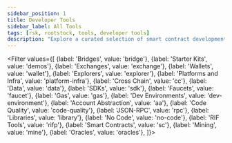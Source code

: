 ```yaml
---
sidebar_position: 1
title: Developer Tools
sidebar_label: All Tools
tags: [rsk, rootstock, tools, developer tools]
description: "Explore a curated selection of smart contract development tools and languages. From the familiar Solidity to Rust or Developer Environments like Hardhat, you'll find everything you need to interact and deploy your smart contracts on Rootstock."
---
```


<Filter
  values={[
    {label: 'Bridges', value: 'bridge'},
    {label: 'Starter Kits', value: 'demos'},
    {label: 'Exchanges', value: 'exchange'},
    {label: 'Wallets', value: 'wallet'},
    {label: 'Explorers', value: 'explorer'},
    {label: 'Platforms and Infra', value: 'platform-infra'},
    {label: 'Cross Chain', value: 'cc'},
    {label: 'Data', value: 'data'},
    {label: 'SDKs', value: 'sdk'},
    {label: 'Faucets', value: 'faucet'},
    {label: 'Gas', value: 'gas'},
    {label: 'Dev Environments', value: 'dev-environment'},
    {label: 'Account Abstraction', value: 'aa'},
    {label: 'Code Quality', value: 'code-quality'},
    {label: 'JSON-RPC', value: 'rpc'},
    {label: 'Libraries', value: 'library'},
    {label: 'No Code', value: 'no-code'},
    {label: 'RIF Tools', value: 'rifp'},
    {label: 'Smart Contracts', value: 'sc'},
    {label: 'Mining', value: 'mine'},
    {label: 'Oracles', value: 'oracles'},
  ]}>
<FilterItem
    value="bridge, exchange"
    title="PowPeg App"
    subtitle="bridges"
    color="orange"
    linkHref="/resources/guides/powpeg-app/"
    target="_blank"
    linkTitle="Documentation"
    description="Bridge Bitcoin and Rootstock using the PowPeg App."
  />
<FilterItem
    value="bridge, cc"
    title="Token Bridge"
    subtitle="bridges"
    color="orange"
    linkHref="/resources/guides/tokenbridge/"
    target="_blank"
    linkTitle="Documentation"
    description="Use the Token Bridge to safely and securely move ERC20 tokens from Ethereum to Rootstock and vice-versa."
  />
<FilterItem
    value="dev-environment, sc, platform-infra"
    title="Foundry"
    subtitle="Dev Environments"
    color="orange"
    linkHref="https://dev.rootstock.io/dev-tools/foundry/"
    linkTitle="Deploy Smart Contracts"
    description="Foundry is a smart contract development toolchain, and user-friendly development environment for writing and testing smart contracts in Solidity."
  />
<FilterItem
    value="dev-environment, sc"
    title="Hardhat"
    subtitle="Dev Environments"
    color="orange"
    linkHref="/dev-tools/environments/hardhat/"
    linkTitle="Deploy Smart Contracts"
    description="Hardhat is an Ethereum development environment for developers. It's primarily used in the development of smart contracts for the Rootstock and EVM-compatible chains."
  />
<FilterItem
    value="explorer, sc"
    title="Blockscout Explorer"
    subtitle="Explorers"
    color="orange"
    linkHref="/dev-tools/explorers/blockscout/"
    linkTitle="Use the Explorer"
    description="Blockscout is an open-source tool for exploring transactions on any EVM chain, including Rootstock."
  />
<FilterItem
    value="explorer, sc"
    title="Rootstock Explorer"
    subtitle="Explorers"
    color="orange"
    linkHref="https://explorer.rootstock.io/"
    linkTitle="Use the Explorer"
    description="Explore transactions, blocks, addresses, tokens, stats and interact with smart contracts on the Rootstock Explorer."
  />
<FilterItem
    value="rpc"
    title="RPC API"
    subtitle="json rpc"
    color="orange"
    linkHref="/developers/rpc-api/"
    linkTitle="Make First API Call"
    description="The Rootstock RPC API provides a seamless and intuitive web interface for developers to interact with Rootstock nodes via JSON-RPC methods."
  />
<FilterItem
    value="rpc, smart contracts"
    title="GetBlock"
    subtitle="json rpc"
    color="orange"
    linkHref="https://getblock.io/nodes/rsk/"
    linkTitle="Make First API Call"
    description="GetBlock provides instant connection to blockchain nodes including Rootstock, Bitcoin (BTC), Ethereum (ETH), among others."
  />
<FilterItem
    value="rpc, smart contracts"
    title="NOWNodes"
    subtitle="json rpc"
    color="orange"
    linkHref="https://nownodes.io/nodes/rsk"
    linkTitle="Make First API Call"
    description="NOWNodes is a blockchain-as-a-service enterprise solution that lets users get access to full Nodes and blockbook Explorers via an API."
  />
<FilterItem
    value="rpc, smart contracts"
    title="dRPC"
    subtitle="json rpc"
    color="orange"
    linkHref="https://drpc.org/chainlist/rootstock?utm_source=docs&utm_medium=rootstock"
    linkTitle="Make First API Call"
    description="dRPC provides access to a distributed network of node providers."
  />
<FilterItem
    value="wallet, sc"
    title="MetaMask"
    subtitle="wallets"
    color="orange"
    linkHref="/dev-tools/wallets/metamask/"
    linkTitle="Use MetaMask"
    description="Learn how to create, and add Rootstock tokens to MetaMask."
  />
<FilterItem
    value="wallet, sc"
    title="Rootstock Wallets"
    subtitle="wallets"
    color="orange"
    linkHref="/dev-tools/wallets/"
    linkTitle="Use Wallets"
    description="View all Rootstock Wallets."
  />
<FilterItem
    value="bridge, exchange"
    title="Sovryn Fast BTC"
    subtitle="bridges"
    color="orange"
    linkHref="https://wiki.sovryn.com/en/sovryn-dapp/bridge"
    linkTitle="Get RBTC"
    description="Sovryn is a non-custodial and permissionless smart contract based system for Bitcoin lending, borrowing and margin trading."
  />
<FilterItem
    value="bridge, exchange"
    title="RBTC Exchanges"
    subtitle="Exchanges"
    color="orange"
    linkHref="https://rootstock.io/rbtc/"
    linkTitle="Get RBTC"
    description="Exchanges and Bridges to get RBTC."
  />
<FilterItem
    value="bridge, exchange, rifp"
    title="RIF Exchanges"
    subtitle="Exchanges"
    color="orange"
    linkHref="https://rif.technology/rif-token/"
    linkTitle="Get RIF Tokens"
    description="Exchanges and Bridges to get the RIF Token."
  />
<FilterItem
    value="exchange"
    title="RIF on Chain"
    subtitle="Exchanges"
    color="orange"
    linkHref="https://dapp.rifonchain.com/ipfs/QmWpKDzJ9fUECiiYkGHxqEXKh3CRUEzfvTxYoQonxFBK61/"
    linkTitle="Get Started"
    description="Access crypto collaterized digital dollars to save, spend & send. Get RIF, USDRIF, MOC, RIF Pro, etc."
  />
<FilterItem
    value="bridge, exchange, rifp"
    title="RBTC Flyover"
    subtitle="bridges"
    color="orange"
    linkHref="/developers/integrate/flyover/"
    linkTitle="Get RBTC"
    description="The Flyover protocol performs fast peg-ins and peg-outs between Bitcoin and Rootstock networks."
  />
<FilterItem
    value="data"
    title="The Graph"
    subtitle="data & analytics"
    color="orange"
    linkHref="/dev-tools/data/thegraph/"
    linkTitle="Access on-chain data"
    description="Get historical data on smart contracts when building dApps."
  />
<FilterItem
    value="data"
    title="Covalent"
    subtitle="data & analytics"
    color="orange"
    linkHref="https://www.covalenthq.com/docs/networks/rootstock/?utm_source=rootstock&utm_medium=partner-docs"
    linkTitle="Access on-chain data"
    description="Covalent is a hosted blockchain data solution providing access to historical and current on-chain data for 100+ supported blockchains, including Rootstock."
  />
<FilterItem
    value="data"
    title="DefiLlama"
    subtitle="data & analytics"
    color="orange"
    linkHref="https://defillama.com/chain/Rootstock"
    linkTitle="Access on-chain data"
    description="DefiLlama is the largest Total Value Locked (TVL) aggregator in the DeFi space. It assesses the TVL by taking into account the worth of tokens locked within the contracts of a protocol or platform."
  />
<FilterItem
    value="data"
    title="Tenderly"
    subtitle="data & analytics"
    color="orange"
    linkHref="https://tenderly.co/"
    linkTitle="Access on-chain data"
    description="Tenderly helps developers build, monitor, and improve smart contracts by providing a set of tools to boost productivity, save time, and ensure efficient smart contracts functionality."
  />
<FilterItem
    value="platform-infra, sc, sdk"
    title="Thirdweb"
    subtitle="platforms"
    color="orange"
    linkHref="https://thirdweb.com/"
    linkTitle="Use Thirdweb"
    description="Thirdweb is a Full-stack web3 development tools, production-grade infrastructure platform for developers to build on Rootstockk."
  />
<FilterItem
    value="platform-infra, sc"
    title="useDApp"
    subtitle="platforms"
    color="orange"
    linkHref="https://usedapp.io/"
    linkTitle="Build with useDApp"
    description="Build a dApp on Rootstock using useDApp React library."
  />
<FilterItem
    value="no-code, platform-infra, sc"
    title="Forward Protocol"
    subtitle="no-code"
    color="orange"
    linkHref="https://forwardprotocol.io/"
    linkTitle="Build a no-code dApp"
    description="Build a dApp on Rootstock using Forward Protocol's no-code tools."
  />
<FilterItem
    value="no-code, platform-infra, sc"
    title="CryptoDO"
    subtitle="no-code"
    color="orange"
    linkHref="https://www.cryptodo.app/"
    linkTitle="Build a no-code Multichain dApp"
    description="CryptoDo is a multichain, no-code web3 solution builder for businesses."
  />
<FilterItem
    value="library, sdk, rifp, abs"
    title="RIF Relay"
    subtitle="sdks"
    color="orange"
    linkHref="/developers/integrate/rif-relay/"
    linkTitle="Integrate RIF Relay"
    description="RIF Relay is a secure sponsored transaction system that enables users to pay transaction fees using ERC-20 tokens."
  />
<FilterItem
    value="dev-environment, sc"
    title="Remix"
    subtitle="Dev Environments"
    color="orange"
    linkHref="https://remix.ethereum.org/"
    linkTitle="Deploy Smart Contracts"
    description="Compile, Interact and Deploy Smart Contracts using Remix."
  />
<FilterItem
    value="library, sdk, wallet, rifp"
    title="RIF Wallet"
    subtitle="sdks"
    color="orange"
    linkHref="/developers/libraries/rif-wallet-libs/"
    linkTitle="Integrate RIF Wallet"
    description="RIF wallet is a fully programmable and extensible DeFi wallet enabling developers and businesses to build intuitive and secure mobile-first Web3 experiences for their end-users."
  />
<FilterItem
    value="gas"
    title="Gas Station"
    subtitle="gas"
    color="orange"
    linkHref="https://rskgasstation.info/?AspxAutoDetectCookieSupport=1"
    linkTitle="View Gas Price"
    description="Rootstock Gas Station."
  />
<FilterItem
    value="data"
    title="Rootstock Stats"
    subtitle="data & analytics"
    color="orange"
    linkHref="https://stats.rootstock.io/"
    linkTitle="View Stats"
    description="Rootstock Stats."
  />
<FilterItem
    value="faucet"
    title="Rootstock Faucet"
    subtitle="faucets"
    color="orange"
    linkHref="https://faucet.rootstock.io/"
    linkTitle="Get tRBTC"
    description="Get tRBTC on the Rootstock Testnet Faucet."
  />
<FilterItem
    value="faucet, rifp"
    title="RIF Testnet Faucet"
    subtitle="faucets"
    color="orange"
    linkHref="https://faucet.rifos.org/"
    linkTitle="Get tRIF"
    description="Get tRIF on the RIF Testnet Faucet"
  />
<FilterItem
    value="library, sc"
    title="Ethers.js"
    subtitle="library"
    color="orange"
    linkHref="https://web3js.readthedocs.io/en/v1.10.0/"
    linkTitle="Use Ethers.js Library"
    description="A library for Interacting with the Rootstock Virtual Machine."
  />
<FilterItem
    value="library, sc"
    title="Web3.js"
    subtitle="library"
    color="orange"
    linkHref="https://docs.ethers.org/v5/"
    linkTitle="Use Web3.js Library"
    description="A library for Interacting with the Rootstock Virtual Machine."
  />
<FilterItem
    value="library, sdk, rifp"
    title="RNS"
    subtitle="name service"
    color="orange"
    linkHref="https://rns.rifos.org/"
    linkTitle="Register a Domain Name"
    description="RNS provides an architecture which enables the identification of blockchain addresses by human-readable names."
  />
<FilterItem
    value="code-quality, testing, sc"
    title="SolidityScan"
    subtitle="code quality"
    color="orange"
    linkHref="https://solidityscan.com/"
    linkTitle="Secure Smart Contracts"
    description="Secure your smart contracts on Rootstock, and get accurate security audit results and detailed reports."
  />
<FilterItem
    value="code-quality, testing, sc"
    title="Slither"
    subtitle="code quality"
    color="orange"
    linkHref="https://github.com/crytic/slither"
    linkTitle="Analyse Smart Contracts"
    description="Slither built with Solidity & Vyper static analysis framework written in Python3, enables developers to find vulnerabilities, enhance their code comprehension, and quickly prototype custom analyses."
  />
<FilterItem
    value="code-quality, testing, sc"
    title="Sourcify"
    subtitle="code quality"
    color="orange"
    linkHref="https://sourcify.dev"
    linkTitle="Verify Smart Contracts"
    description="Verify smart contracts on Rootstock, Sourcify enables transparent and human-readable smart contract interactions through automated Solidity contract verification, contract metadata."
  />
<FilterItem
    value="sc, rollups, aa, platform-infra"
    title="Gelato"
    subtitle="infra"
    color="orange"
    linkHref="https://gelato.network"
    linkTitle="Deploy Rollups"
    description="Deploy production-grade & fully-serviced L2 rollups on Rootstock, natively integrated with tools like oracles, bridges, data indexers and Account Abstraction."
  />
<FilterItem
    value="mine, platform-infra"
    title="Antpool"
    subtitle="mining"
    color="orange"
    linkHref="https://www.antpool.com/home"
    linkTitle="Start Mining"
    description="Start mining with Antpool."
  />
<FilterItem
    value="platform-infra"
    title="Vottun"
    subtitle="infra"
    color="orange"
    linkHref="https://vottun.com"
    linkTitle="Get Started"
    description="Vottun interoperable multi-blockchain architecture is built to make it easy to develop Web3 applications without the need to understand much of the underlying blockchain technology."
  />
<FilterItem
    value="platform-infra"
    title="WakeUp Labs"
    subtitle="infra"
    color="orange"
    linkHref="https://platform.wakeuplabs.io"
    linkTitle="Get Started"
    description="WakeUp Labs is a software development studio that assists EVM-Compatible Blockchains, DAOs and traditional organizations in overcoming technical challenges and expediting product development."
  />
<FilterItem
    value="bridge, sc"
    title="Wormhole"
    subtitle="Cross-chain Bridges"
    color="orange"
    linkHref="https://docs.wormhole.com/wormhole"
    linkTitle="Start Building"
    description="Build and Deploy a Multi-chain dApp on Rootstock."
  />
<FilterItem
    value="data, sc"
    title="Envio"
    subtitle="data"
    color="orange"
    linkHref="https://envio.dev/"
    linkTitle="Access on-chain data"
    description="Get on-chain data when building dApps on Rootstock."
  />
<FilterItem
    value="mine"
    title="F2Pool"
    subtitle="mining"
    color="orange"
    linkHref="https://www.f2pool.com/"
    linkTitle="Start Mining"
    description="Mining Pool on Rootstock."
  />
<FilterItem
    value="mine"
    title="ViaBTC"
    subtitle="mining"
    color="orange"
    linkHref="https://www.viabtc.com/"
    linkTitle="Start Mining"
    description="Mining Pool on Rootstock."
  />
<FilterItem
    value="mine"
    title="Luxor"
    subtitle="mining"
    color="orange"
    linkHref="https://luxor.tech/mining"
    linkTitle="Start Mining"
    description="Mining Pool on Rootstock."
  />
<FilterItem
    value="mine"
    title="BraiinsPool"
    subtitle="mining"
    color="orange"
    linkHref="https://braiins.com/pool"
    linkTitle="Start Mining"
    description="Mining Pool on Rootstock."
  />
<FilterItem
    value="bridge"
    title="Chainport"
    subtitle="Cross-Chain Bridge"
    color="orange"
    linkHref="https://www.chainport.io/"
    linkTitle="Get Started"
    description="Cross-chain bridge integrated with Rootstock."
  />
<FilterItem
    value="data"
    title="Tres Finance"
    subtitle="Accounting"
    color="orange"
    linkHref="https://tres.finance/"
    linkTitle="Get Started"
    description="Web3 Accounting, Auditing, and Reporting on Rootstock."
  />
<FilterItem
    value="demos, sc"
    title="Wagmi Starter Kit"
    subtitle="Demos"
    color="orange"
    linkHref="https://github.com/rsksmart/rsk-wagmi-starter-kit"
    linkTitle="Use the Kit"
    description="This starter kit provides a foundation for building decentralized applications (dApps) on the Rootstock blockchain using React, Wagmi and Shadcn libraries."
  />
<FilterItem
    value="demos, sc"
    title="Hardhat Starter Kit"
    subtitle="Demos"
    color="orange"
    linkHref="https://github.com/rsksmart/rootstock-hardhat-starterkit"
    linkTitle="Use the Kit"
    description="Rootstock Hardhat starter."
  />
<FilterItem
    value="demos, sdk, sc, aa"
    title="Account Abstraction Kit"
    subtitle="Demos"
    color="orange"
    linkHref="https://github.com/rsksmart/rsk-wagmi-starter-kit/tree/aa-sdk"
    linkTitle="Use the Kit"
    description="Account Abstraction Starter dApp using Etherspot."
  />
<FilterItem
    value="sdk, sc, aa, platform-infra"
    title="Etherspot"
    subtitle="Account Abstraction"
    color="orange"
    linkHref="https://etherspot.io/"
    linkTitle="Use Etherspot"
    description="Account Abstraction Development on Rootstock."
  />
<FilterItem
    value="demos, sc"
    title="dApp Automation"
    subtitle="Demos"
    color="orange"
    linkHref="/resources/tutorials/dapp-automation-cucumber/"
    linkTitle="Automate dApps"
    description="Learn how to automate dApp using Cucumber and Playwright."
  />
<FilterItem
    value="sc, oracles, data"
    title="Umbrella Network"
    subtitle="Oracles"
    color="orange"
    linkHref="https://umb.network/"
    linkTitle="Access On-chain Data"
    description="Access On-Chain data for your smart contracts on Rootstock."
  />
<FilterItem
    value="sc, oracles, data"
    title="Redstone Finance"
    subtitle="Oracles"
    color="orange"
    linkHref="https://redstone.finance/"
    linkTitle="Access On-chain Data"
    description="Access On-Chain data for your smart contracts on Rootstock."
  />
  <FilterItem
    value="cc, data"
    title="Router Protocol"
    subtitle="Cross Chain Bridges"
    color="orange"
    linkHref="https://routerprotocol.com/"
    linkTitle="Build Cross Chain dApps"
    description="Router Protocol is a layer-1 blockchain enabling chain abstraction."
  />
</Filter>
